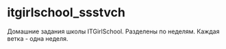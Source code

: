 # itgirlschool_ssstvch

Домашние задания школы ITGirlSchool. 
Разделены по неделям.
Каждая ветка - одна неделя.
